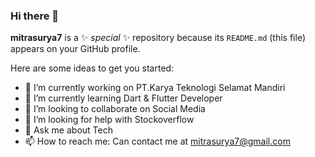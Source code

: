 ### Hi there 👋


**mitrasurya7** is a ✨ _special_ ✨ repository because its `README.md` (this file) appears on your GitHub profile.

Here are some ideas to get you started:

- 🔭 I’m currently working on PT.Karya Teknologi Selamat Mandiri
- 🌱 I’m currently learning Dart & Flutter Developer
- 👯 I’m looking to collaborate on Social Media
- 🤔 I’m looking for help with Stockoverflow
- 💬 Ask me about Tech
- 📫 How to reach me: Can contact me at mitrasurya7@gmail.com

